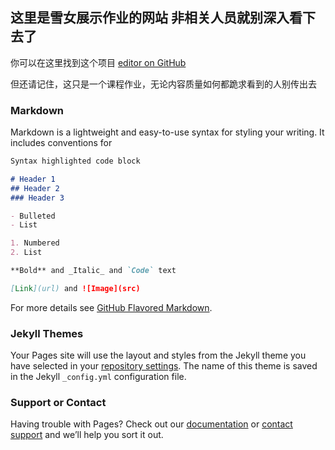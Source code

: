 ## 这里是雪女展示作业的网站 非相关人员就别深入看下去了 

你可以在这里找到这个项目 [editor on GitHub](https://github.com/jnu1906/1205_Rmakedown_demo/edit/gh-pages/index.md) 

但还请记住，这只是一个课程作业，无论内容质量如何都跪求看到的人别传出去

### Markdown

Markdown is a lightweight and easy-to-use syntax for styling your writing. It includes conventions for

```markdown
Syntax highlighted code block

# Header 1
## Header 2
### Header 3

- Bulleted
- List

1. Numbered
2. List

**Bold** and _Italic_ and `Code` text

[Link](url) and ![Image](src)
```

For more details see [GitHub Flavored Markdown](https://guides.github.com/features/mastering-markdown/).

### Jekyll Themes

Your Pages site will use the layout and styles from the Jekyll theme you have selected in your [repository settings](https://github.com/jnu1906/1205_Rmakedown_demo/settings). The name of this theme is saved in the Jekyll `_config.yml` configuration file.

### Support or Contact

Having trouble with Pages? Check out our [documentation](https://docs.github.com/categories/github-pages-basics/) or [contact support](https://github.com/contact) and we’ll help you sort it out.
